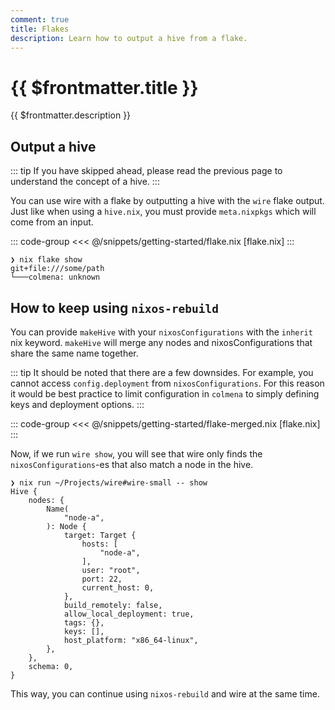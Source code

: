 ```yaml
---
comment: true
title: Flakes
description: Learn how to output a hive from a flake.
---
```


# {{ $frontmatter.title }}

{{ $frontmatter.description }}

## Output a hive

::: tip
If you have skipped ahead, please read the previous page to understand the
concept of a hive.
:::

You can use wire with a flake by outputting a hive with the `wire` flake output.
Just like when using a `hive.nix`, you must provide `meta.nixpkgs` which will
come from an input.

::: code-group
<<< @/snippets/getting-started/flake.nix [flake.nix]
:::

```
❯ nix flake show
git+file:///some/path
└───colmena: unknown
```

## How to keep using `nixos-rebuild`

You can provide `makeHive` with your `nixosConfigurations` with the `inherit`
nix keyword. `makeHive` will merge any nodes and nixosConfigurations that share
the same name together.

::: tip
It should be noted that there are a few downsides. For example, you cannot access `config.deployment` from `nixosConfigurations`. For this reason it would be best practice to limit configuration in `colmena` to simply defining keys and deployment options.
:::

::: code-group
<<< @/snippets/getting-started/flake-merged.nix [flake.nix]
:::

Now, if we run `wire show`, you will see that wire only finds
the `nixosConfigurations`-es that also match a node in the hive.

```
❯ nix run ~/Projects/wire#wire-small -- show
Hive {
    nodes: {
        Name(
            "node-a",
        ): Node {
            target: Target {
                hosts: [
                    "node-a",
                ],
                user: "root",
                port: 22,
                current_host: 0,
            },
            build_remotely: false,
            allow_local_deployment: true,
            tags: {},
            keys: [],
            host_platform: "x86_64-linux",
        },
    },
    schema: 0,
}
```

This way, you can continue using `nixos-rebuild` and wire at the same time.
